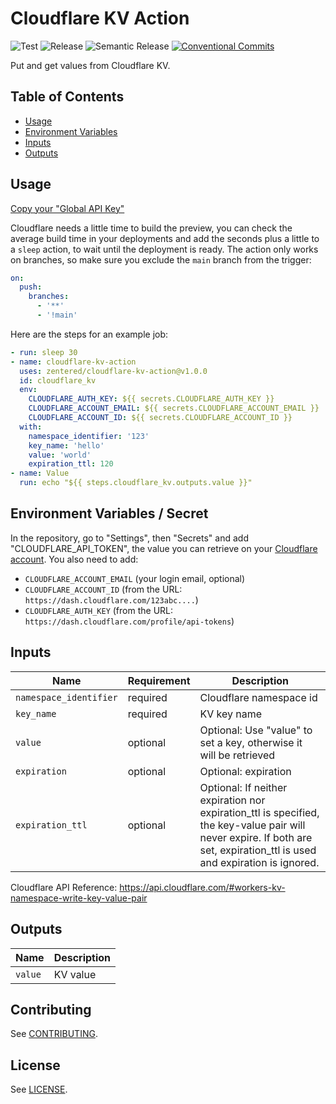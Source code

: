 # Cloudflare KV Action

![Test](https://github.com/zentered/cloudflare-kv-action/workflows/Test/badge.svg)
![Release](https://github.com/zentered/cloudflare-kv-action/workflows/Publish/badge.svg)
![Semantic Release](https://github.com/govolition/storefront-api/workflows/Semantic%20Release/badge.svg)
[![Conventional Commits](https://img.shields.io/badge/Conventional%20Commits-1.0.0-yellow.svg)](https://conventionalcommits.org)

Put and get values from Cloudflare KV.

## Table of Contents

- [Usage](#usage)
- [Environment Variables](#environment-variables--secret)
- [Inputs](#inputs)
- [Outputs](#outputs)

## Usage

[Copy your "Global API Key"](https://dash.cloudflare.com/profile/api-tokens)

Cloudflare needs a little time to build the preview, you can check the average build time in your deployments and add the seconds plus a little to a `sleep` action, to wait until the deployment is ready. The action only works on branches, so make sure you exclude the `main` branch from the trigger:

```yaml
on:
  push:
    branches:
      - '**'
      - '!main'
```

Here are the steps for an example job:

```yaml
- run: sleep 30
- name: cloudflare-kv-action
  uses: zentered/cloudflare-kv-action@v1.0.0
  id: cloudflare_kv
  env:
    CLOUDFLARE_AUTH_KEY: ${{ secrets.CLOUDFLARE_AUTH_KEY }}
    CLOUDFLARE_ACCOUNT_EMAIL: ${{ secrets.CLOUDFLARE_ACCOUNT_EMAIL }}
    CLOUDFLARE_ACCOUNT_ID: ${{ secrets.CLOUDFLARE_ACCOUNT_ID }}
  with:
    namespace_identifier: '123'
    key_name: 'hello'
    value: 'world'
    expiration_ttl: 120
- name: Value
  run: echo "${{ steps.cloudflare_kv.outputs.value }}"
```

## Environment Variables / Secret

In the repository, go to "Settings", then "Secrets" and add "CLOUDFLARE_API_TOKEN", the value you can retrieve on your [Cloudflare account](https://dash.cloudflare.com/profile/api-tokens). You also need to add:

- `CLOUDFLARE_ACCOUNT_EMAIL` (your login email, optional)
- `CLOUDFLARE_ACCOUNT_ID` (from the URL: `https://dash.cloudflare.com/123abc....`)
- `CLOUDFLARE_AUTH_KEY` (from the URL: `https://dash.cloudflare.com/profile/api-tokens`)

## Inputs

| Name                   | Requirement | Description                                                                                                                                                               |
| ---------------------- | ----------- | ------------------------------------------------------------------------------------------------------------------------------------------------------------------------- |
| `namespace_identifier` | required    | Cloudflare namespace id                                                                                                                                                   |
| `key_name`             | required    | KV key name                                                                                                                                                               |
| `value`                | optional    | Optional: Use "value" to set a key, otherwise it will be retrieved                                                                                                        |
| `expiration`           | optional    | Optional: expiration                                                                                                                                                      |
| `expiration_ttl`       | optional    | Optional: If neither expiration nor expiration_ttl is specified, the key-value pair will never expire. If both are set, expiration_ttl is used and expiration is ignored. |

Cloudflare API Reference: https://api.cloudflare.com/#workers-kv-namespace-write-key-value-pair

## Outputs

| Name    | Description |
| ------- | ----------- |
| `value` | KV value    |

## Contributing

See [CONTRIBUTING](CONTRIBUTING.md).

## License

See [LICENSE](LICENSE).
